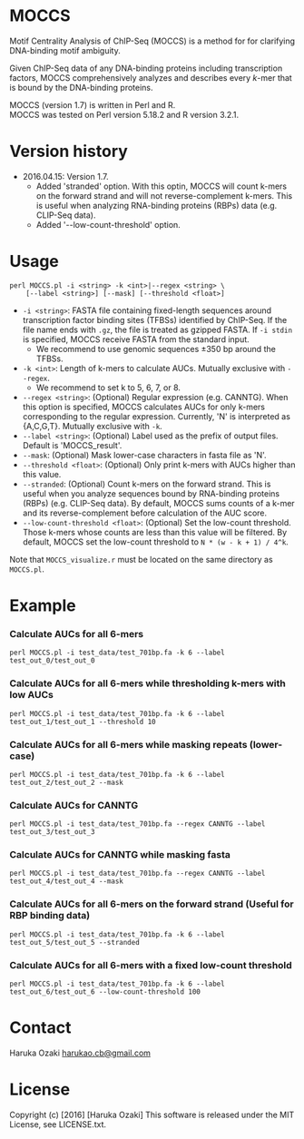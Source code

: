 # MOCCS

Motif Centrality Analysis of ChIP-Seq (MOCCS) is a method for for clarifying DNA-binding motif ambiguity.

Given ChIP-Seq data of any DNA-binding proteins including transcription factors, MOCCS comprehensively analyzes and describes every $k$-mer that is bound by the DNA-binding proteins. 

MOCCS (version 1.7) is written in Perl and R.  
MOCCS was tested on Perl version 5.18.2 and R version 3.2.1.

# Version history

- 2016.04.15: Version 1.7.
	- Added 'stranded' option. With this optin, MOCCS will count k-mers on the forward strand and will not reverse-complement k-mers. This is useful when analyzing RNA-binding proteins (RBPs) data (e.g. CLIP-Seq data).
	- Added '--low-count-threshold' option. 

# Usage

	perl MOCCS.pl -i <string> -k <int>|--regex <string> \
		[--label <string>] [--mask] [--threshold <float>]

- `-i <string>`: FASTA file containing fixed-length sequences around transcription factor binding sites (TFBSs) identified by ChIP-Seq. If the file name ends with `.gz`, the file is treated as gzipped FASTA. If `-i stdin` is specified, MOCCS receive FASTA from the standard input.
	- We recommend to use genomic sequences ±350 bp around the TFBSs.
- `-k <int>`: Length of k-mers to calculate AUCs. Mutually exclusive with `--regex`.
	- We recommend to set k to 5, 6, 7, or 8.
- `--regex <string>`: (Optional) Regular expression (e.g. CANNTG). When this option is specified, MOCCS calculates AUCs for only k-mers corresponding to the regular expression. Currently, 'N' is interpreted as {A,C,G,T}. Mutually exclusive with `-k`.
- `--label <string>`: (Optional) Label used as the prefix of output files. Default is 'MOCCS_result'.
- `--mask`: (Optional) Mask lower-case characters in fasta file as 'N'.
- `--threshold <float>`: (Optional) Only print k-mers with AUCs higher than this value.
- `--stranded`: (Optional) Count k-mers on the forward strand. This is useful when you analyze sequences bound by RNA-binding proteins (RBPs) (e.g. CLIP-Seq data). By default, MOCCS sums counts of a k-mer and its reverse-complement before calculation of the AUC score.
- `--low-count-threshold <float>`: (Optional) Set the low-count threshold. Those k-mers whose counts are less than this value will be filtered. By default, MOCCS set the low-count threshold to `N * (w - k + 1) / 4^k`.

Note that `MOCCS_visualize.r` must be located on the same directory as `MOCCS.pl`.


# Example
### Calculate AUCs for all 6-mers

	perl MOCCS.pl -i test_data/test_701bp.fa -k 6 --label test_out_0/test_out_0

### Calculate AUCs for all 6-mers while thresholding k-mers with low AUCs

	perl MOCCS.pl -i test_data/test_701bp.fa -k 6 --label test_out_1/test_out_1 --threshold 10

### Calculate AUCs for all 6-mers while masking repeats (lower-case)

	perl MOCCS.pl -i test_data/test_701bp.fa -k 6 --label test_out_2/test_out_2 --mask

### Calculate AUCs for CANNTG

	perl MOCCS.pl -i test_data/test_701bp.fa --regex CANNTG --label test_out_3/test_out_3

### Calculate AUCs for CANNTG while masking fasta
	
	perl MOCCS.pl -i test_data/test_701bp.fa --regex CANNTG --label test_out_4/test_out_4 --mask

### Calculate AUCs for all 6-mers on the forward strand (Useful for RBP binding data)

	perl MOCCS.pl -i test_data/test_701bp.fa -k 6 --label test_out_5/test_out_5 --stranded

### Calculate AUCs for all 6-mers with a fixed low-count threshold

	perl MOCCS.pl -i test_data/test_701bp.fa -k 6 --label test_out_6/test_out_6 --low-count-threshold 100

# Contact

Haruka Ozaki <harukao.cb@gmail.com>

# License 

Copyright (c) [2016] [Haruka Ozaki]
This software is released under the MIT License, see LICENSE.txt.
